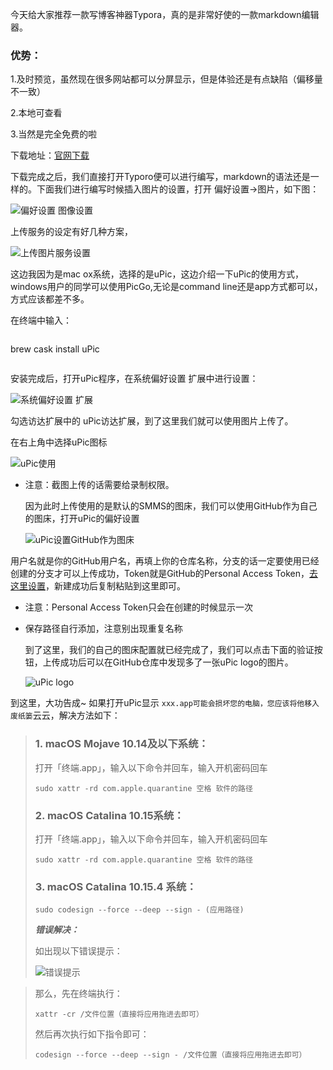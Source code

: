   今天给大家推荐一款写博客神器Typora，真的是非常好使的一款markdown编辑器。

### 优势：

1.及时预览，虽然现在很多网站都可以分屏显示，但是体验还是有点缺陷（偏移量不一致）

2.本地可查看

3.当然是完全免费的啦

下载地址：[官网下载](https://www.typora.io/)

下载完成之后，我们直接打开Typoro便可以进行编写，markdown的语法还是一样的。下面我们进行编写时候插入图片的设置，打开 偏好设置->图片，如下图：

![偏好设置 图像设置](https://user-gold-cdn.xitu.io/2020/4/7/17153bbdfd6ea979?w=700&h=480&f=png&s=51090)

上传服务的设定有好几种方案，

![上传图片服务设置](https://user-gold-cdn.xitu.io/2020/4/7/17153bbe1107726e?w=470&h=113&f=png&s=53970)

这边我因为是mac ox系统，选择的是uPic，这边介绍一下uPic的使用方式，windows用户的同学可以使用PicGo,无论是command line还是app方式都可以，方式应该都差不多。

在终端中输入：

```shell

```
brew cask install uPic
```

```

安装完成后，打开uPic程序，在系统偏好设置 扩展中进行设置：

![系统偏好设置 扩展](https://user-gold-cdn.xitu.io/2020/4/7/17153bbd9bff9e19?w=668&h=508&f=png&s=69729)

勾选访达扩展中的 uPic访达扩展，到了这里我们就可以使用图片上传了。

在右上角中选择uPic图标

![uPic使用](https://user-gold-cdn.xitu.io/2020/4/7/17153bbdabb34940?w=231&h=252&f=png&s=105781)

* 注意：截图上传的话需要给录制权限。

  因为此时上传使用的是默认的SMMS的图床，我们可以使用GitHub作为自己的图床，打开uPic的偏好设置

  ![uPic设置GitHub作为图床](https://user-gold-cdn.xitu.io/2020/4/7/17153bbd99830627?w=599&h=744&f=png&s=37894)

用户名就是你的GitHub用户名，再填上你的仓库名称，分支的话一定要使用已经创建的分支才可以上传成功，Token就是GitHub的Personal Access Token，[去这里设置](https://github.com/settings/tokens/new)，新建成功后复制粘贴到这里即可。

* 注意：Personal Access Token只会在创建的时候显示一次

* 保存路径自行添加，注意别出现重复名称

  到了这里，我们的自己的图床配置就已经完成了，我们可以点击下面的验证按钮，上传成功后可以在GitHub仓库中发现多了一张uPic logo的图片。

  ![uPic logo](https://user-gold-cdn.xitu.io/2020/4/7/17153bbd9b1c1973?w=980&h=172&f=png&s=2652)

到这里，大功告成~
如果打开uPic显示 `xxx.app可能会损坏您的电脑，您应该将他移入废纸篓`云云，解决方法如下：

> ### 1. macOS Mojave 10.14及以下系统：
>
> 打开「终端.app」，输入以下命令并回车，输入开机密码回车
>
> ```shell
> sudo xattr -rd com.apple.quarantine 空格 软件的路径
> ```
>
> ### 2. macOS Catalina 10.15系统：
>
> 打开「终端.app」，输入以下命令并回车，输入开机密码回车
>
> ```shell
> sudo xattr -rd com.apple.quarantine 空格 软件的路径
> ```
>
> ### 3. macOS Catalina 10.15.4 系统：
>
> ```
> sudo codesign --force --deep --sign - (应用路径)
> ```
>
> ***错误解决：***
>
> 如出现以下错误提示：
>
> ![错误提示](https://user-gold-cdn.xitu.io/2020/5/26/1724fce7e7d1247a?w=520&h=35&f=png&s=16993)

> 那么，先在终端执行：
>
> ```shell
> xattr -cr /文件位置（直接将应用拖进去即可）
> ```
>
> 然后再次执行如下指令即可：
>
> ```shell
> codesign --force --deep --sign - /文件位置（直接将应用拖进去即可）
> ```